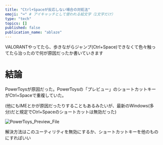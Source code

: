 ```yaml
---
title: "Ctrl+Spaceが反応しない場合の対処法"
emoji: "⌨" # アイキャッチとして使われる絵文字（1文字だけ）
type: "tech"
topics: []
published: false
publication_name: "ablaze"
---
```


VALORANTやってたら、歩きながらジャンプ(Ctrl+Space)できなくて色々触ってたら治ったので何が原因だったか書いていきます

# 結論

PowerToysが原因だった。PowerToysの「プレビュー」のショートカットキーがCtrl+Spaceで重複していた。

(他にもIMEとかが原因だったりすることもあるみたいが、最新のWindows(多分)だと規定でCtrl+Spaceのショートカットは無効だった)

![PowerToys_Preview_File](https://storage.googleapis.com/zenn-user-upload/c518534daad5-20230604.png)

解決方法はこのユーティリティを無効にするか、ショートカットキーを他のものにすればいい
